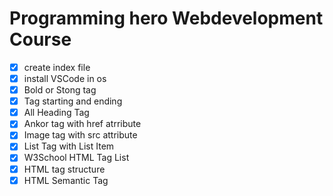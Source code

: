 # Programming hero Webdevelopment Course


- [x] create index file
- [x] install VSCode in os
- [x] Bold or Stong tag
- [x] Tag starting and ending
- [x] All Heading Tag
- [x] Ankor tag with href atrribute
- [x] Image tag with src attribute
- [x] List Tag with List Item
- [x] W3School HTML Tag List
- [x] HTML tag structure
- [x] HTML Semantic Tag